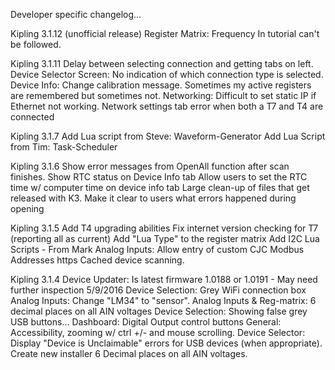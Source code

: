 Developer specific changelog...


Kipling 3.1.12 (unofficial release)
Register Matrix: Frequency In tutorial can't be followed. 

Kipling 3.1.11
Delay between selecting connection and getting tabs on left.
Device Selector Screen: No indication of which connection type is selected.
Device Info: Change calibration message.
Sometimes my active registers are remembered but sometimes not.
Networking: Difficult to set static IP if Ethernet not working.
Network settings tab error when both a T7 and T4 are connected 


Kipling 3.1.7
Add Lua script from Steve: Waveform-Generator
Add Lua Script from Tim: Task-Scheduler 

Kipling 3.1.6
Show error messages from OpenAll function after scan finishes. 
Show RTC status on Device Info tab
Allow users to set the RTC time w/ computer time on device info tab
Large clean-up of files that get released with K3.
Make it clear to users what errors happened during opening

Kipling 3.1.5
Add T4 upgrading abilities
Fix internet version checking for T7 (reporting all as current)
Add "Lua Type" to the register matrix
Add I2C Lua Scripts - From Mark
Analog Inputs: Allow entry of custom CJC Modbus Addresses
https
Cached device scanning.


Kipling 3.1.4
 Device Updater: Is latest firmware 1.0188 or 1.0191 - May need further inspection 5/9/2016
  Device Selection: Grey WiFi connection box
  Analog Inputs: Change "LM34" to "sensor".
  Analog Inputs & Reg-matrix: 6 decimal places on all AIN voltages
  Device Selection: Showing false grey USB buttons...
  Dashboard: Digital Output control buttons
  General: Accessibility, zooming w/ ctrl +/- and mouse scrolling. 
  Device Selector: Display "Device is Unclaimable" errors for USB devices (when appropriate).
  Create new installer
  6 Decimal places on all AIN voltages.